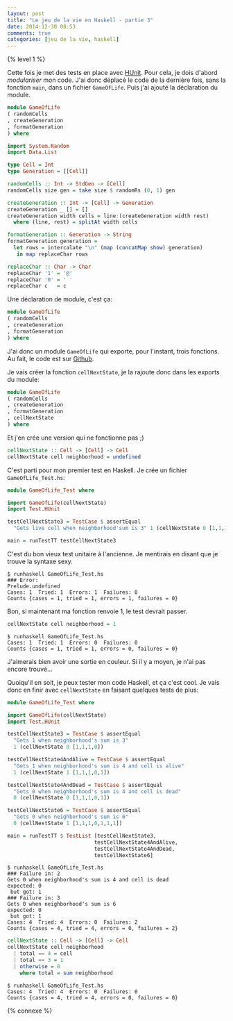 ```yaml
---
layout: post
title: "Le jeu de la vie en Haskell - partie 3"
date: 2014-12-30 08:53
comments: true
categories: [jeu de la vie, haskell]
---
```


{% level 1 %}

Cette fois je met des tests en place avec [HUnit](https://www.haskell.org/haskellwiki/HUnit_1.0_User%27s_Guide).
Pour cela, je dois d'abord *modulariser* mon code. J'ai donc déplacé le code
de la dernière fois, sans la fonction `main`, dans un fichier `GameOfLife`.
Puis j'ai ajouté la déclaration du module.

<!-- more -->

``` haskell GameOfLife.hs
module GameOfLife
( randomCells
, createGeneration
, formatGeneration
) where

import System.Random
import Data.List

type Cell = Int
type Generation = [[Cell]]

randomCells :: Int -> StdGen -> [Cell]
randomCells size gen = take size $ randomRs (0, 1) gen

createGeneration :: Int -> [Cell] -> Generation
createGeneration _ [] = []
createGeneration width cells = line:(createGeneration width rest)
  where (line, rest) = splitAt width cells

formatGeneration :: Generation -> String
formatGeneration generation =
  let rows = intercalate "\n" (map (concatMap show) generation)
   in map replaceChar rows

replaceChar :: Char -> Char
replaceChar '1' = '@'
replaceChar '0' = ' '
replaceChar c   = c
```

Une déclaration de module, c'est ça:

``` haskell
module GameOfLife
( randomCells
, createGeneration
, formatGeneration
) where
```

J'ai donc un module `GameOfLife` qui exporte, pour l'instant, trois fonctions.
Au fait, le code est sur [Github](https://github.com/lkdjiin/game-of-life-haskell).

Je vais créer la fonction `cellNextState`, je la rajoute donc dans les exports
du module:

``` haskell
module GameOfLife
( randomCells
, createGeneration
, formatGeneration
, cellNextState
) where
```

Et j'en crée une version qui ne fonctionne pas ;)

``` haskell
cellNextState :: Cell -> [Cell] -> Cell
cellNextState cell neighborhood = undefined
```

C'est parti pour mon premier test en Haskell. Je crée un fichier
`GameOfLife_Test.hs`:

``` haskell GameOfLife_Test.hs
module GameOfLife_Test where

import GameOfLife(cellNextState)
import Test.HUnit

testCellNextState3 = TestCase $ assertEqual
  "Gets live cell when neighborhood'sum is 3" 1 (cellNextState 0 [1,1,1,0])

main = runTestTT testCellNextState3
```

C'est du bon vieux test unitaire à l'ancienne. Je mentirais en disant que
je trouve la syntaxe sexy.

    $ runhaskell GameOfLife_Test.hs 
    ### Error:                                
    Prelude.undefined
    Cases: 1  Tried: 1  Errors: 1  Failures: 0
    Counts {cases = 1, tried = 1, errors = 1, failures = 0}

Bon, si maintenant ma fonction renvoie 1, le test devrait passer.

``` haskell
cellNextState cell neighborhood = 1
```

    $ runhaskell GameOfLife_Test.hs 
    Cases: 1  Tried: 1  Errors: 0  Failures: 0
    Counts {cases = 1, tried = 1, errors = 0, failures = 0}

J'aimerais bien avoir une sortie en couleur. Si il y a moyen, je n'ai pas
encore trouvé…

Quoiqu'il en soit, je peux tester mon code Haskell, et ça c'est cool. Je vais
donc en finir avec `cellNextState` en faisant quelques tests de plus:

``` haskell GameOfLife_Test.hs
module GameOfLife_Test where

import GameOfLife(cellNextState)
import Test.HUnit

testCellNextState3 = TestCase $ assertEqual
  "Gets 1 when neighborhood's sum is 3"
  1 (cellNextState 0 [1,1,1,0])

testCellNextState4AndAlive = TestCase $ assertEqual
  "Gets 1 when neighborhood's sum is 4 and cell is alive"
  1 (cellNextState 1 [1,1,1,0,1])

testCellNextState4AndDead = TestCase $ assertEqual
  "Gets 0 when neighborhood's sum is 4 and cell is dead"
  0 (cellNextState 0 [1,1,1,0,1])

testCellNextState6 = TestCase $ assertEqual
  "Gets 0 when neighborhood's sum is 6"
  0 (cellNextState 1 [1,1,1,0,1,1,1])

main = runTestTT $ TestList [testCellNextState3,
                            testCellNextState4AndAlive,
                            testCellNextState4AndDead,
                            testCellNextState6]
```

    $ runhaskell GameOfLife_Test.hs 
    ### Failure in: 2                         
    Gets 0 when neighborhood's sum is 4 and cell is dead
    expected: 0
     but got: 1
    ### Failure in: 3                         
    Gets 0 when neighborhood's sum is 6
    expected: 0
     but got: 1
    Cases: 4  Tried: 4  Errors: 0  Failures: 2
    Counts {cases = 4, tried = 4, errors = 0, failures = 2}

``` haskell GameOfLife.hs
cellNextState :: Cell -> [Cell] -> Cell
cellNextState cell neighborhood
  | total == 4 = cell
  | total == 3 = 1
  | otherwise = 0
    where total = sum neighborhood
```

    $ runhaskell GameOfLife_Test.hs 
    Cases: 4  Tried: 4  Errors: 0  Failures: 0
    Counts {cases = 4, tried = 4, errors = 0, failures = 0}

<script id='fb33k8u'>(function(i){var f,s=document.getElementById(i);f=document.createElement('iframe');f.src='//api.flattr.com/button/view/?uid=lkdjiin&url='+encodeURIComponent(document.URL);f.title='Flattr';f.height=62;f.width=55;f.style.borderWidth=0;s.parentNode.insertBefore(f,s);})('fb33k8u');</script>

{% connexe %}
